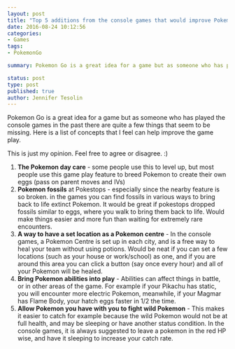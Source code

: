 ```yaml
---
layout: post
title: "Top 5 additions from the console games that would improve Pokemon Go"
date: 2016-08-24 10:12:56
categories:
- Games
tags:
- PokemonGo

summary: Pokemon Go is a great idea for a game but as someone who has played the console games in the past there are quite a few things that seem to be missing. Here is a list of concepts that can help improve the game play.

status: post
type: post
published: true
author: Jennifer Tesolin
---
```


Pokemon Go is a great idea for a game but as someone who has played the console games in the past there are quite a few things that seem to be missing. Here is a list of concepts that I feel can help improve the game play. <!--more-->

This is just my opinion. Feel free to agree or disagree. :)

1. **The Pokemon day care** - some people use this to level up, but most people use this game play feature to breed Pokemon to create their own eggs (pass on parent moves and IVs)
2. **Pokemon fossils** at Pokestops - especially since the nearby feature is so broken. in the games you can find fossils in various ways to bring back to life extinct Pokemon. It would be great if pokestops dropped fossils similar to eggs, where you walk to bring them back to life. Would make things easier and more fun than waiting for extremely rare encounters. 
3. **A way to have a set location as a Pokemon centre** - In the console games, a Pokemon Centre is set up in each city, and is a free way to heal your team without using potions. Would be neat if you can set a few locations (such as your house or work/school) as one, and if you are around this area you can click a button (say once every hour) and all of your Pokemon will be healed.
4. **Bring Pokemon abilities into play** - Abilities can affect things in battle, or in other areas of the game. For example if your Pikachu has static, you will encounter more electric Pokemon, meanwhile, if your Magmar has Flame Body, your hatch eggs faster in 1/2 the time.
5. **Allow Pokemon you have with you to fight wild Pokemon** -  This makes it easier to catch for example because the wild Pokemon would not be at full health, and may be sleeping or have another status condition.  In the console games, it is always suggested to leave a pokemon in the red HP wise, and have it sleeping to increase your catch rate.